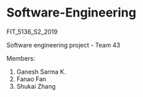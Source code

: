 # Software-Engineering

FIT_5136_S2_2019

Software engineering project - Team 43

Members: 

1. Ganesh Sarma K.
2. Fanao Fan
3. Shukai Zhang
